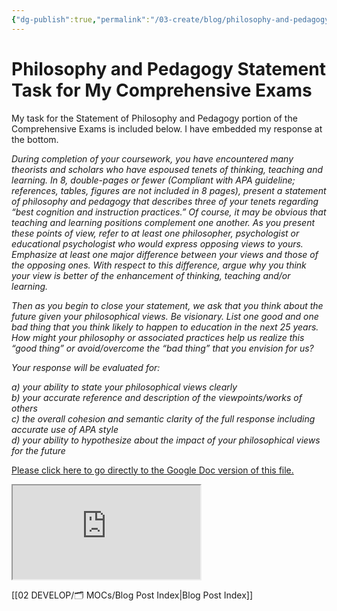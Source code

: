 ```yaml
---
{"dg-publish":true,"permalink":"/03-create/blog/philosophy-and-pedagogy-statement-task-for-my-comprehensive-exams/","title":"Philosophy and Pedagogy Statement Task for My Comprehensive Exams","tags":["comprehensive-exams","educational-psychology","literacy","new-literacies"]}
---
```


# Philosophy and Pedagogy Statement Task for My Comprehensive Exams

My task for the Statement of Philosophy and Pedagogy portion of the Comprehensive Exams is included below. I have embedded my response at the bottom.

_During completion of your coursework, you have encountered many theorists and scholars who have espoused tenets of thinking, teaching and learning. In 8, double-pages or fewer (Compliant with APA guideline; references, tables, figures are not included in 8 pages), present a statement of philosophy and pedagogy that describes three of your tenets regarding “best cognition and instruction practices.” Of course, it may be obvious that teaching and learning positions complement one another. As you present these points of view, refer to at least one philosopher,_ _psychologist or educational psychologist who would express opposing views to yours. Emphasize at least one major difference between your views and those of the opposing ones. With respect to this difference, argue why you think your view is better of the enhancement of thinking, teaching and/or learning._

_Then as you begin to close your statement, we ask that you think about the future given your philosophical views. Be visionary. List one good and one bad thing that you think likely to happen to education in the next 25 years. How might your philosophy or associated practices help us realize this “good thing” or avoid/overcome the “bad thing” that you envision for us?_

_Your response will be evaluated for:_

_a) your ability to state your philosophical views clearly_  
_b) your accurate reference and description of the viewpoints/works of others_  
_c) the overall cohesion and semantic clarity of the full response including accurate use of APA style_  
_d) your ability to hypothesize about the impact of your philosophical views for the future_

[Please click here to go directly to the Google Doc version of this file.](https://docs.google.com/document/d/1OVj0cNCleQkoSR7rLQLln29jxUHnv2SpliwVLdRO9j8/edit?usp=sharing)

<iframe src="https://docs.google.com/document/d/e/2PACX-1vTIE1ptCs9py7CMUOuuVKBsqG5IzYmYa5R4yX1fR62ZjKnauvon0qf-vqhdS1VZCiJ3mE-0UNqR8jd5/pub?embedded=true"></iframe>

[[02 DEVELOP/🗂️ MOCs/Blog Post Index\|Blog Post Index]]